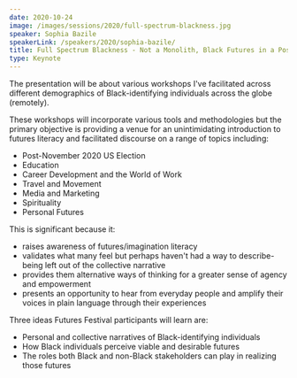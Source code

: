 ```yaml
---
date: 2020-10-24
image: /images/sessions/2020/full-spectrum-blackness.jpg
speaker: Sophia Bazile
speakerLink: /speakers/2020/sophia-bazile/
title: Full Spectrum Blackness - Not a Monolith, Black Futures in a Post COVID Global Context
type: Keynote
---
```


The presentation will be about various workshops I've facilitated across different demographics of Black-identifying individuals across the globe (remotely).

These workshops will incorporate various tools and methodologies but the primary objective is providing a venue for an unintimidating introduction to futures literacy and facilitated discourse on a range of topics including: 

- Post-November 2020 US Election
- Education
- Career Development and the World of Work
- Travel and Movement
- Media and Marketing
- Spirituality
- Personal Futures

This is significant because it:

- raises awareness of futures/imagination literacy
- validates what many feel but perhaps haven't had a way to describe- being left out of the collective narrative
- provides them alternative ways of thinking for a greater sense of agency and empowerment
- presents an opportunity to hear from everyday people and amplify their voices in plain language through their experiences

Three ideas Futures Festival participants will learn are:

- Personal and collective narratives of Black-identifying individuals
- How Black individuals perceive viable and desirable futures
- The roles both Black and non-Black stakeholders can play in realizing those futures
